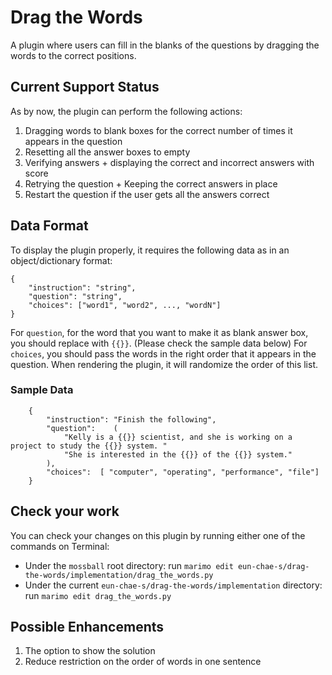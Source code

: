 # Drag the Words

A plugin where users can fill in the blanks of the questions by dragging the words to the correct positions.

## Current Support Status

As by now, the plugin can perform the following actions:
1. Dragging words to blank boxes for the correct number of times it appears in the question
2. Resetting all the answer boxes to empty
3. Verifying answers + displaying the correct and incorrect answers with score
4. Retrying the question + Keeping the correct answers in place
5. Restart the question if the user gets all the answers correct

## Data Format

To display the plugin properly, it requires the following data as in an object/dictionary format:
```
{
    "instruction": "string",
    "question": "string",
    "choices": ["word1", "word2", ..., "wordN"]
}
```

For `question`, for the word that you want to make it as blank answer box, you should replace with `{{}}`. (Please check the sample data below)
For `choices`, you should pass the words in the right order that it appears in the question. When rendering the plugin, it will randomize the order of this list.


### Sample Data
```
    {
        "instruction": "Finish the following",
        "question":    (
            "Kelly is a {{}} scientist, and she is working on a project to study the {{}} system. "
            "She is interested in the {{}} of the {{}} system."
        ),
        "choices":  [ "computer", "operating", "performance", "file"]
    }
```

## Check your work

You can check your changes on this plugin by running either one of the commands on Terminal:
- Under the `mossball` root directory: run `marimo edit eun-chae-s/drag-the-words/implementation/drag_the_words.py`
- Under the current `eun-chae-s/drag-the-words/implementation` directory: run `marimo edit drag_the_words.py`


## Possible Enhancements

1. The option to show the solution
2. Reduce restriction on the order of words in one sentence
